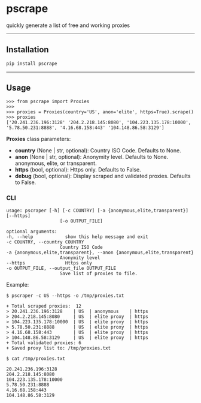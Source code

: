 # pscrape

quickly generate a list of free and working proxies

---


## Installation

```bash
pip install pscrape 
```

---

## Usage

```
>>> from pscrape import Proxies
>>>
>>> proxies = Proxies(country='US', anon='elite', https=True).scrape()
>>> proxies
['20.241.236.196:3128' '204.2.218.145:8080', '104.223.135.178:10000', '5.78.50.231:8888', '4.16.68.158:443' '104.148.86.58:3129']
```

**Proxies** class parameters:
- **country** (None | str, optional): Country ISO Code. Defaults to None.
- **anon** (None | str, optional): Anonymity level. Defaults to None.
    anonymous, elite, or transparent.
- **https** (bool, optional): Https only. Defaults to False.
- **debug** (bool, optional): Display scraped and validated proxies. Defaults to False.


### CLI
```
usage: pscraper [-h] [-c COUNTRY] [-a {anonymous,elite,transparent}] [--https]
                    [-o OUTPUT_FILE]

optional arguments:
-h, --help            show this help message and exit
-c COUNTRY, --country COUNTRY
                    Country ISO Code
-a {anonymous,elite,transparent}, --anon {anonymous,elite,transparent}
                    Anonymity level
--https               Https only
-o OUTPUT_FILE, --output_file OUTPUT_FILE
                    Save list of proxies to file.
```

Example:

```
$ pscraper -c US --https -o /tmp/proxies.txt
```

```
+ Total scraped proxies:  12
> 20.241.236.196:3128    | US  | anonymous    | https
> 204.2.218.145:8080     | US  | elite proxy  | https
> 104.223.135.178:10000  | US  | elite proxy  | https
> 5.78.50.231:8888       | US  | elite proxy  | https
> 4.16.68.158:443        | US  | elite proxy  | https
> 104.148.86.58:3129     | US  | elite proxy  | https
+ Total validated proxies: 6
+ Saved proxy list to: /tmp/proxies.txt
```

```
$ cat /tmp/proxies.txt
```

```
20.241.236.196:3128
204.2.218.145:8080
104.223.135.178:10000
5.78.50.231:8888
4.16.68.158:443
104.148.86.58:3129
```